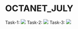 # OCTANET_JULY

Task-1: <img  src="https://github.com/Dushyantchahar/OCTANET_JULY/assets/97494865/bcf84aad-5037-4581-b663-8f9a4e547cc1">
Task-2: <img  src="https://github.com/Dushyantchahar/OCTANET_JULY/assets/97494865/84d79ae5-2413-4031-af16-c3885556b646">
Task-3: <img  src="https://github.com/Dushyantchahar/OCTANET_JULY/assets/97494865/849277ce-7597-45fe-bc41-304a545b64fd">



